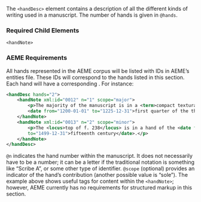 The `<handDesc>` element contains a description of all the different kinds of writing used in a manuscript. The number of hands is given in `@hands`.

### Required Child Elements

`<handNote>`

### AEME Requirements

All hands represented in the AEME corpus will be listed with IDs in AEME’s entities file. These IDs will correspond to the hands listed in this section. Each hand will have a corresponding <handNote>. For instance:

```xml
<handDesc hands="2">
    <handNote xml:id="0012" n="1" scope="major">
        <p>The majority of the manuscript is in a <term>compact textura</term> hand of the 
		<date from="1200-01-01" to="1225-12-31">first quarter of the thirteenth century</date>.</p>
    </handNote>
    <handNote xml:id="0013" n="2" scope="minor">
        <p>The <locus>top of f. 238</locus> is in a hand of the <date from="1400-01-01" 
		to="1499-12-31">fifteenth century</date>.</p>
    </handNote>
</handDesc>
```

`@n` indicates the hand number within the manuscript. It does not necessarily have to be a number; it can be a letter if the traditional notation is something like “Scribe A”, or some other type of identifier. `@scope` (optional) provides an indicator of the hand’s contribution (another possible value is “sole”). The example above shows useful tags for content within the `<handNote>`; however, AEME currently has no requirements for structured markup in this section.
